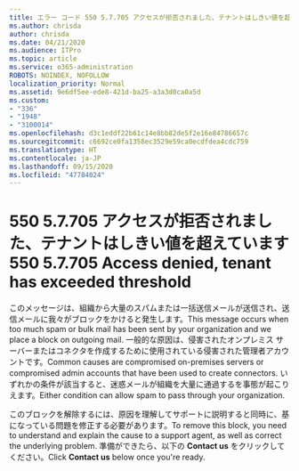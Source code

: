 ```yaml
---
title: エラー コード 550 5.7.705 アクセスが拒否されました、テナントはしきい値を超えています
ms.author: chrisda
author: chrisda
ms.date: 04/21/2020
ms.audience: ITPro
ms.topic: article
ms.service: o365-administration
ROBOTS: NOINDEX, NOFOLLOW
localization_priority: Normal
ms.assetid: 9e6df5ee-ede8-421d-ba25-a3a3d0ca0a5d
ms.custom:
- "336"
- "1948"
- "3100014"
ms.openlocfilehash: d3c1eddf22b61c14e8bb82de5f2e16e84786657c
ms.sourcegitcommit: c6692ce0fa1358ec3529e59ca0ecdfdea4cdc759
ms.translationtype: HT
ms.contentlocale: ja-JP
ms.lasthandoff: 09/15/2020
ms.locfileid: "47784024"
---
```

# <a name="550-57705-access-denied-tenant-has-exceeded-threshold"></a><span data-ttu-id="92758-102">550 5.7.705 アクセスが拒否されました、テナントはしきい値を超えています</span><span class="sxs-lookup"><span data-stu-id="92758-102">550 5.7.705 Access denied, tenant has exceeded threshold</span></span>

<span data-ttu-id="92758-103">このメッセージは、組織から大量のスパムまたは一括送信メールが送信され、送信メールに我々がブロックをかけると発生します。</span><span class="sxs-lookup"><span data-stu-id="92758-103">This message occurs when too much spam or bulk mail has been sent by your organization and we place a block on outgoing mail.</span></span>
<span data-ttu-id="92758-104">一般的な原因は、侵害されたオンプレミス サーバーまたはコネクタを作成するために使用されている侵害された管理者アカウントです。</span><span class="sxs-lookup"><span data-stu-id="92758-104">Common causes are compromised on-premises servers or compromised admin accounts that have been used to create connectors.</span></span> <span data-ttu-id="92758-105">いずれかの条件が該当すると、迷惑メールが組織を大量に通過するを事態が起こりえます。</span><span class="sxs-lookup"><span data-stu-id="92758-105">Either condition can allow spam to pass through your organization.</span></span>

<span data-ttu-id="92758-106">このブロックを解除するには、原因を理解してサポートに説明すると同時に、基になっている問題を修正する必要があります。</span><span class="sxs-lookup"><span data-stu-id="92758-106">To remove this block, you need to understand and explain the cause to a support agent, as well as correct the underlying problem.</span></span>
<span data-ttu-id="92758-107">準備ができたら、以下の **Contact us** をクリックしてください。</span><span class="sxs-lookup"><span data-stu-id="92758-107">Click **Contact us** below once you're ready.</span></span>

